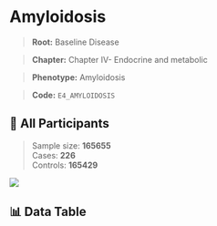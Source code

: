 # Amyloidosis

> **Root:** Baseline Disease  

> **Chapter:** Chapter IV- Endocrine and metabolic  

> **Phenotype:** Amyloidosis  

> **Code:** `E4_AMYLOIDOSIS`

## 🧪 All Participants  
> Sample size: **165655**  
> Cases: **226**  
> Controls: **165429**
<img src="/Sensitive/Figures/ALL/Incidence/E4_AMYLOIDOSIS.png"/>

## 📊 Data Table
<CsvTableMRF src="/Sensitive/Data/ALL/Incidence/COX_E4_AMYLOIDOSIS.csv"/>

